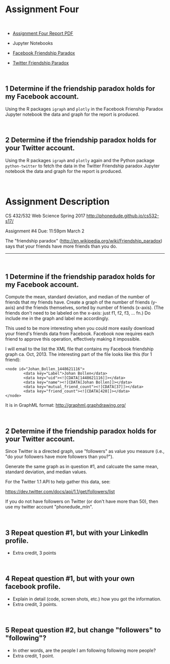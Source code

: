 # Assignment Four
&nbsp;

*   [Assignment Four Report PDF](http://datenstrom.gitlab.io/cs532-s17/pdfs/assignment_four.pdf)
*   Jupyter Notebooks

  *   [Facebook Friendship Paradox](http://datenstrom.gitlab.io/cs532-s17/notebooks/friends.html)
  *   [Twitter Friendship Paradox](http://datenstrom.gitlab.io/cs532-s17/notebooks/followers.html)

&nbsp;
## 1  Determine if the friendship paradox holds for my Facebook account.

Using the R packages `igraph` and `plotly` in the Facebook Frienship Paradox
Jupyter notebook the data and graph for the report is produced.

&nbsp;
## 2  Determine if the friendship paradox holds for your Twitter account.

Using the R packages `igraph` and `plotly` again and the Python package
`python-twitter` to fetch the data in the Twitter Friendship paradox
Jupyter notebook the data and graph for the report is produced.

&nbsp;
# Assignment Description

CS 432/532 Web Science
Spring 2017
http://phonedude.github.io/cs532-s17/

Assignment #4
Due: 11:59pm March 2


The "friendship paradox" (http://en.wikipedia.org/wiki/Friendship_paradox)
says that your friends have more friends than you do.  

-----------------------------------------------------------------------

&nbsp;
## 1  Determine if the friendship paradox holds for my Facebook account.

Compute the mean, standard deviation, and median of the
number of friends that my friends have.  Create a graph of the
number of friends (y-axis) and the friends themselves, sorted by
number of friends (x-axis).  (The friends don't need to be labeled
on the x-axis: just f1, f2, f3, ... fn.)  Do include me in the graph
and label me accordingly.

This used to be more interesting when you could more easily download
your friend's friends data from Facebook.  Facebook now requires each
friend to approve this operation, effectively making it impossible.

I will email to the list the XML file that contains my Facebook
friendship graph ca. Oct, 2013.  The interesting part of the file looks
like this (for 1 friend):

    <node id="Johan_Bollen_1448621116">
            <data key="Label">Johan Bollen</data>
            <data key="uid"><![CDATA[1448621116]]></data>
            <data key="name"><![CDATA[Johan Bollen]]></data>
            <data key="mutual_friend_count"><![CDATA[37]]></data>
            <data key="friend_count"><![CDATA[420]]></data>
    </node>

It is in GraphML format: http://graphml.graphdrawing.org/

&nbsp;
## 2  Determine if the friendship paradox holds for your Twitter account.

Since Twitter is a directed graph, use "followers" as value you measure
(i.e., "do your followers have more followers than you?").

Generate the same graph as in question #1, and calcuate the same 
mean, standard deviation, and median values.

For the Twitter 1.1 API to help gather this data, see:

https://dev.twitter.com/docs/api/1.1/get/followers/list

If you do not have followers on Twitter (or don't have more than 50),
then use my twitter account "phonedude_mln".



&nbsp;
## 3  Repeat question #1, but with your LinkedIn profile.

*   Extra credit, 3 points


&nbsp;
## 4  Repeat question #1, but with your own facebook profile.

*   Explain in detail (code, screen shots, etc.) how you got the information.
*   Extra credit, 3 points.


&nbsp;
## 5  Repeat question #2, but change "followers" to "following"?

*   In other words, are the people I am following following more people?
*   Extra credit, 1 point.
